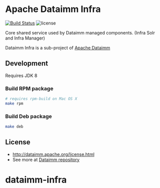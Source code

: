 # Apache Dataimm Infra
[![Build Status](https://builds.apache.org/buildStatus/icon?job=Dataimm-Infra-master-Commit)](https://builds.apache.org/view/A/view/Dataimm/job/Dataimm-Infra-master-Commit/)
![license](http://img.shields.io/badge/license-Apache%20v2-blue.svg)

Core shared service used by Dataimm managed components. (Infra Solr and Infra Manager)

Dataimm Infra is a sub-project of [Apache Dataimm](https://github.com/apache/dataimm)

## Development

Requires JDK 8

### Build RPM package

```bash
# requires rpm-build on Mac OS X
make rpm
```

### Build Deb package

```bash
make deb
```

## License

- http://dataimm.apache.org/license.html 
- See more at [Dataimm repository](https://github.com/apache/dataimm)
# dataimm-infra
